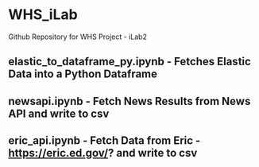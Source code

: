 # WHS_iLab
Github Repository for WHS Project - iLab2

## elastic_to_dataframe_py.ipynb - Fetches Elastic Data into a Python Dataframe  
  
## newsapi.ipynb - Fetch News Results from News API and write to csv  

## eric_api.ipynb - Fetch Data from Eric - https://eric.ed.gov/? and write to csv

